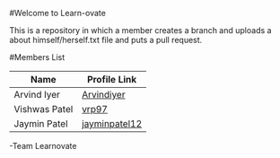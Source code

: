 #Welcome to Learn-ovate

This is a repository in which a member creates a branch and uploads a about himself/herself.txt file and puts a pull request.

#Members List

Name 			| 	Profile Link
------------ 	| -------------
Arvind Iyer		| [Arvindiyer](https://github.com/arvindiyer)  
Vishwas Patel | [vrp97](https://github.com/vrp97)
Jaymin Patel  | [jayminpatel12](https://github.com/jayminpatel12)

-Team Learnovate   
